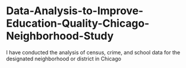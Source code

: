 # Data-Analysis-to-Improve-Education-Quality-Chicago-Neighborhood-Study
I have conducted the analysis of census, crime, and school data for the designated neighborhood or district in Chicago
